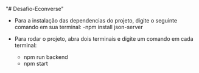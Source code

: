 "# Desafio-Econverse"

- Para a instalação das dependencias do projeto, digite o seguinte comando em sua terminal:
  -npm install json-server

- Para rodar o projeto, abra dois terminais e digite um comando em cada terminal:
  - npm run backend
  - npm start
